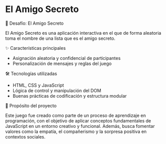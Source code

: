 <h1>El Amigo Secreto</h1>

 🎁 Desafío: El Amigo Secreto

El Amigo Secreto es una aplicación interactiva en el que de forma aleatoria toma el nombre de una lista que es el amigo secreto.

 ✨ Características principales

- Asignación aleatoria y confidencial de participantes
- Personalización de mensajes y reglas del juego

 🛠️ Tecnologías utilizadas

- HTML, CSS y JavaScript
- Lógica de control y manipulación del DOM
- Buenas prácticas de codificación y estructura modular

 🎯 Propósito del proyecto

Este juego fue creado como parte de un proceso de aprendizaje en programación, con el objetivo de aplicar conceptos fundamentales de JavaScript en un entorno creativo y funcional. Además, busca fomentar valores como la empatía, el compañerismo y la sorpresa positiva en contextos sociales.

